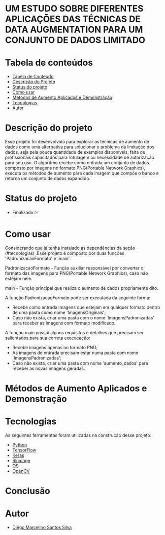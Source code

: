 # UM ESTUDO SOBRE DIFERENTES APLICAÇÕES DAS TÉCNICAS DE DATA AUGMENTATION PARA UM CONJUNTO DE DADOS LIMITADO

Tabela de conteúdos
=================
<!--ts-->
   * [Tabela de Conteudo](#tabela-de-conteudo)
   * [Descrição do Projeto](#descricao-do-projeto)
   * [Status do projeto](#status-do-projeto)
   * [Como usar](#como-usar)
   * [Métodos de Aumento Aplicados e Demonstração](#metodos-aplicados)
   * [Tecnologias](#tecnologias)
   * [Autor](#autor)
<!--te-->

# Descrição do projeto

Esse projeto foi desenvolvido para explorar as técnicas de aumento de dados como uma alternativa para solucionar o problema da limitação dos dados, seja pela pouca quantidade de exemplos disponíveis, falta de profissionais capacitados para rotulagem ou necessidade de autorização para seu uso. O algoritmo recebe como entrada um conjunto de dados composto por imagens no formato PNG(Portable Network Graphics), executa os métodos de aumento para cada imagem que compõe o banco e retorna um conjunto de dados expandido.   

# Status do projeto

- Finalizado :chart:

# Como usar

Considerando que já tenha instalado as dependências da seção (#tecnologias) .Esse projeto é composto por duas funções 'PadronizacaoFormato' e 'main'.

PadronizacaoFormato -  Função auxiliar responsável por converter o formato das imagens para PNG(Portable Network Graphics), caso não estejam nele.

main - Função principal que realiza o aumento de dados propriamente dito.

A função PadronizacaoFormato pode ser executada da seguinte forma:
- Recebe como entrada imagens que estejam em qualquer formato dentro de uma pasta como nome 'ImagensOriginais';
- Caso não exista, criar uma pasta com o nome 'ImagensPadronizadas' para receber as imagens com formato modificado. 

A função main possui alguns requisitos e detalhes que precisam ser salientados para sua correta execucação:
- Recebe imagens apenas no formato PNG;
- As imagens de entrada precisam estar numa pasta com nome 'ImagensPadronizadas';
- Caso não exista, criar uma pasta com nome 'aumento_dados' para receber as novas imagens geradas.

# Métodos de Aumento Aplicados e Demonstração

# Tecnologias

As seguintes ferramentas foram utilizadas na construção desse projeto:

- [Python](https://www.python.org/)
- [TensorFlow](https://www.tensorflow.org/install?hl=pt-br)
- [Keras](https://keras.io/)
- [Skimage](https://scikit-image.org/docs/stable/install.html)
- [OS](https://www.python.org/)
- [OpenCV](https://pypi.org/project/opencv-python/)

# Conclusão

# Autor
- [Diêgo Marcelino Santos Silva](https://github.com/marcelinodiego)
